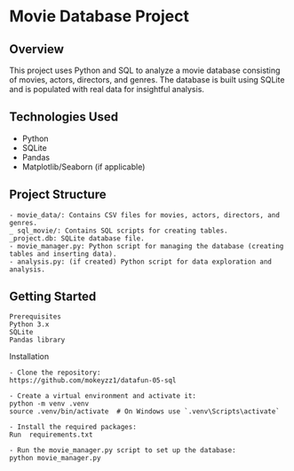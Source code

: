 # Movie Database Project

## Overview
This project uses Python and SQL to analyze a movie database consisting of movies, actors, directors, and genres. The database is built using SQLite and is populated with real data for insightful analysis.

## Technologies Used
- Python
- SQLite
- Pandas
- Matplotlib/Seaborn (if applicable)

## Project Structure
`````
- movie_data/: Contains CSV files for movies, actors, directors, and genres.
_ sql_movie/: Contains SQL scripts for creating tables.
_project.db: SQLite database file.
- movie_manager.py: Python script for managing the database (creating tables and inserting data).
- analysis.py: (if created) Python script for data exploration and analysis.
`````

## Getting Started
`````
Prerequisites
Python 3.x
SQLite
Pandas library
`````


Installation
`````
- Clone the repository:
https://github.com/mokeyzz1/datafun-05-sql

- Create a virtual environment and activate it:
python -m venv .venv
source .venv/bin/activate  # On Windows use `.venv\Scripts\activate`

- Install the required packages:
Run  requirements.txt

- Run the movie_manager.py script to set up the database:
python movie_manager.py
`````




